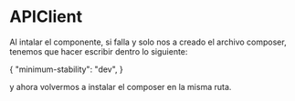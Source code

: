 # APIClient
Al intalar el componente, si falla y solo nos a creado el archivo composer, tenemos que hacer escribir dentro lo siguiente:

{
 "minimum-stability": "dev",
 }
 
 y ahora volvermos a instalar el composer en la misma ruta.
